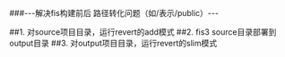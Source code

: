 ###---解决fis构建前后 路径转化问题（如/表示/public）---

##1. 对source项目目录，运行revert的add模式
##2. fis3 source目录部署到output目录
##3. 对output项目目录，运行revert的slim模式